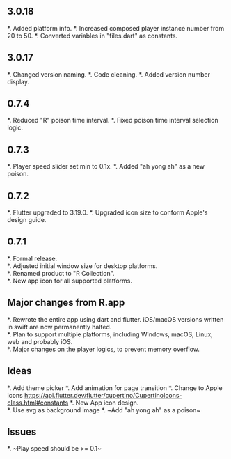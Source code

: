 ## 3.0.18
*. Added platform info.
*. Increased composed player instance number from 20 to 50.
*. Converted variables in "files.dart" as constants.

## 3.0.17
*. Changed version naming.
*. Code cleaning.
*. Added version number display.

## 0.7.4
*. Reduced "R" poison time interval.
*. Fixed poison time interval selection logic.

## 0.7.3
*. Player speed slider set min to 0.1x.
*. Added "ah yong ah" as a new poison.

## 0.7.2
*. Flutter upgraded to 3.19.0.
*. Upgraded icon size to conform Apple's design guide.

## 0.7.1
*. Formal release.  
*. Adjusted initial window size for desktop platforms.  
*. Renamed product to "R Collection".  
*. New app icon for all supported platforms.  

## Major changes from R.app
*. Rewrote the entire app using dart and flutter. iOS/macOS versions written in swift are now permanently halted.  
*. Plan to support multiple platforms, including Windows, macOS, Linux, web and probably iOS.  
*. Major changes on the player logics, to prevent memory overflow.  


## Ideas
*. Add theme picker
*. Add animation for page transition
*. Change to Apple icons https://api.flutter.dev/flutter/cupertino/CupertinoIcons-class.html#constants
*. New App icon design.  
*. Use svg as background image
*. ~Add "ah yong ah" as a poison~


## Issues
*. ~Play speed should be >= 0.1~
